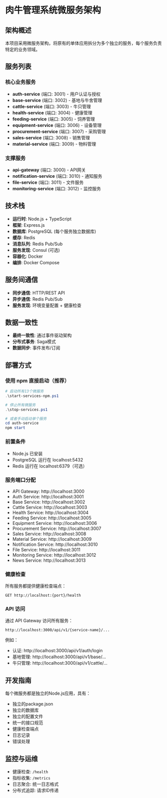 # 肉牛管理系统微服务架构

## 架构概述

本项目采用微服务架构，将原有的单体应用拆分为多个独立的服务，每个服务负责特定的业务领域。

## 服务列表

### 核心业务服务
- **auth-service** (端口: 3001) - 用户认证与授权
- **base-service** (端口: 3002) - 基地与牛舍管理
- **cattle-service** (端口: 3003) - 牛只管理
- **health-service** (端口: 3004) - 健康管理
- **feeding-service** (端口: 3005) - 饲养管理
- **equipment-service** (端口: 3006) - 设备管理
- **procurement-service** (端口: 3007) - 采购管理
- **sales-service** (端口: 3008) - 销售管理
- **material-service** (端口: 3009) - 物料管理

### 支撑服务
- **api-gateway** (端口: 3000) - API网关
- **notification-service** (端口: 3010) - 通知服务
- **file-service** (端口: 3011) - 文件服务
- **monitoring-service** (端口: 3012) - 监控服务

## 技术栈

- **运行时**: Node.js + TypeScript
- **框架**: Express.js
- **数据库**: PostgreSQL (每个服务独立数据库)
- **缓存**: Redis
- **消息队列**: Redis Pub/Sub
- **服务发现**: Consul (可选)
- **容器化**: Docker
- **编排**: Docker Compose

## 服务间通信

- **同步通信**: HTTP/REST API
- **异步通信**: Redis Pub/Sub
- **服务发现**: 环境变量配置 + 健康检查

## 数据一致性

- **最终一致性**: 通过事件驱动架构
- **分布式事务**: Saga模式
- **数据同步**: 事件发布/订阅

## 部署方式

### 使用 npm 直接启动（推荐）

```powershell
# 启动所有13个微服务
.\start-services-npm.ps1

# 停止所有微服务
.\stop-services.ps1

# 或者手动启动单个服务
cd auth-service
npm start
```

### 前置条件
- Node.js 已安装
- PostgreSQL 运行在 localhost:5432
- Redis 运行在 localhost:6379（可选）

### 服务端口分配
- API Gateway: http://localhost:3000
- Auth Service: http://localhost:3001
- Base Service: http://localhost:3002
- Cattle Service: http://localhost:3003
- Health Service: http://localhost:3004
- Feeding Service: http://localhost:3005
- Equipment Service: http://localhost:3006
- Procurement Service: http://localhost:3007
- Sales Service: http://localhost:3008
- Material Service: http://localhost:3009
- Notification Service: http://localhost:3010
- File Service: http://localhost:3011
- Monitoring Service: http://localhost:3012
- News Service: http://localhost:3013

### 健康检查
所有服务都提供健康检查端点：
```
GET http://localhost:{port}/health
```

### API 访问
通过 API Gateway 访问所有服务：
```
http://localhost:3000/api/v1/{service-name}/...
```

例如：
- 认证: http://localhost:3000/api/v1/auth/login
- 基地管理: http://localhost:3000/api/v1/base/...
- 牛只管理: http://localhost:3000/api/v1/cattle/...

## 开发指南

每个微服务都是独立的Node.js应用，具有：
- 独立的package.json
- 独立的数据库
- 独立的配置文件
- 统一的接口规范
- 健康检查端点
- 日志记录
- 错误处理

## 监控与运维

- 健康检查: `/health`
- 指标收集: `/metrics`
- 日志聚合: 统一日志格式
- 分布式追踪: 请求ID传递